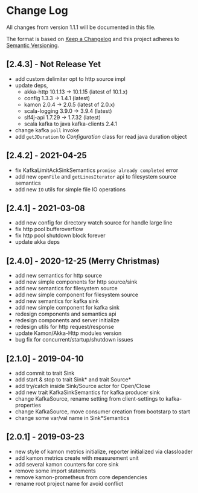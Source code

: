 # Change Log
All changes from version 1.1.1 will be documented in this file.

The format is based on [Keep a Changelog](http://keepachangelog.com/)
and this project adheres to [Semantic Versioning](http://semver.org/).

## [2.4.3] - Not Release Yet
- add custom delimiter opt to http source impl
- update deps,
  - akka-http 10.1.13 -> 10.1.15 (latest of 10.1.x)
  - config 1.3.3 -> 1.4.1 (latest)
  - kamon 2.0.4 -> 2.0.5 (latest of 2.0.x)
  - scala-logging 3.9.0 -> 3.9.4 (latest)
  - slf4j-api 1.7.29 -> 1.7.32 (latest)
  - scala kafka to java kafka-clients 2.4.1
- change kafka `poll` invoke
- add `getJDuration` to *Configuration* class for read java duration object

## [2.4.2] - 2021-04-25
- fix KafkaLimitAckSinkSemantics `promise already completed` error
- add new `openFile` and `getLinesIterator` api to filesystem source semantics
- add new `IO` utils for simple file IO operations

## [2.4.1] - 2021-03-08
- add new config for directory watch source for handle large line
- fix http pool bufferoverflow
- fix http pool shutdown block forever
- update akka deps

## [2.4.0] - 2020-12-25 (Merry Christmas)
- add new semantics for http source
- add new simple components for http source/sink
- add new semantics for filesystem source
- add new simple component for filesystem source
- add new semantics for kafka sink
- add new simple component for kafka sink
- redesign components and semantics api
- redesign components and server initialize
- redesign utils for http request/response
- update Kamon/Akka-Http modules version
- bug fix for concurrent/startup/shutdown issues

## [2.1.0] - 2019-04-10
- add commit to trait Sink
- add start & stop to trait Sink\* and trait Source\*
- add try/catch inside Sink/Source actor for Open/Close
- add new trait KafkaSinkSemantics for kafka producer sink
- change KafkaSource, rename setting from client-settings to kafka-properties
- change KafkaSource, move consumer creation from bootstarp to start
- change some var/val name in Sink\*Semantics

## [2.0.1] - 2019-03-23
- new style of kamon metrics initialize, reporter initialized via classloader
- add kamon metrics create with measurement unit
- add several kamon counters for core sink
- remove some import statements
- remove kamon-prometheus from core dependencies
- rename root project name for avoid conflict
